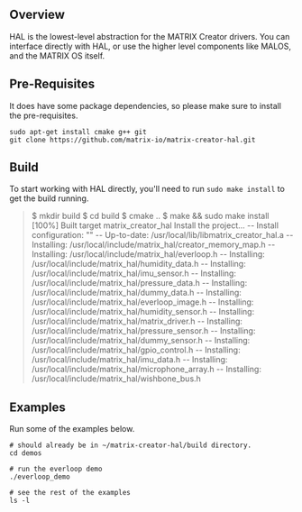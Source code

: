 ## Overview

HAL is the lowest-level abstraction for the MATRIX Creator drivers. You can interface directly with HAL, or use the higher level components like MALOS, and the MATRIX OS itself.

## Pre-Requisites
It does have some package dependencies, so please make sure to install the pre-requisites.

```
sudo apt-get install cmake g++ git
git clone https://github.com/matrix-io/matrix-creator-hal.git
```

## Build
To start working with HAL directly, you'll need to run `sudo make install` to get the build running.

> $ mkdir build
> $ cd build
> $ cmake ..
> $ make && sudo make install
> [100%] Built target matrix_creator_hal
> Install the project...
> -- Install configuration: ""
> -- Up-to-date: /usr/local/lib/libmatrix_creator_hal.a
> -- Installing: /usr/local/include/matrix_hal/creator_memory_map.h
> -- Installing: /usr/local/include/matrix_hal/everloop.h
> -- Installing: /usr/local/include/matrix_hal/humidity_data.h
> -- Installing: /usr/local/include/matrix_hal/imu_sensor.h
> -- Installing: /usr/local/include/matrix_hal/pressure_data.h
> -- Installing: /usr/local/include/matrix_hal/dummy_data.h
> -- Installing: /usr/local/include/matrix_hal/everloop_image.h
> -- Installing: /usr/local/include/matrix_hal/humidity_sensor.h
> -- Installing: /usr/local/include/matrix_hal/matrix_driver.h
> -- Installing: /usr/local/include/matrix_hal/pressure_sensor.h
> -- Installing: /usr/local/include/matrix_hal/dummy_sensor.h
> -- Installing: /usr/local/include/matrix_hal/gpio_control.h
> -- Installing: /usr/local/include/matrix_hal/imu_data.h
> -- Installing: /usr/local/include/matrix_hal/microphone_array.h
> -- Installing: /usr/local/include/matrix_hal/wishbone_bus.h

## Examples
Run some of the examples below.
```
# should already be in ~/matrix-creator-hal/build directory.
cd demos

# run the everloop demo
./everloop_demo

# see the rest of the examples
ls -l
```